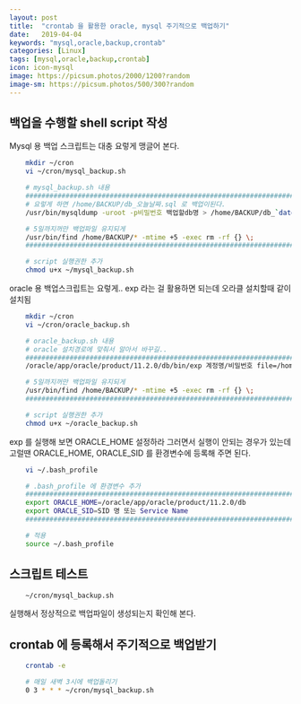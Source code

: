 ```yaml
---
layout: post
title:  "crontab 을 활용한 oracle, mysql 주기적으로 백업하기"
date:   2019-04-04
keywords: "mysql,oracle,backup,crontab"
categories: [Linux]
tags: [mysql,oracle,backup,crontab]
icon: icon-mysql
image: https://picsum.photos/2000/1200?random
image-sm: https://picsum.photos/500/300?random
---
```


## 백업을 수행할 shell script 작성

Mysql 용 백업 스크립트는 대충 요렇게 맹글어 본다.

``` bash
    mkdir ~/cron
    vi ~/cron/mysql_backup.sh

    # mysql_backup.sh 내용
    #######################################################################################
    # 요렇게 하면 /home/BACKUP/db_오늘날짜.sql 로 백업이된다.
    /usr/bin/mysqldump -uroot -p비밀번호 백업할db명 > /home/BACKUP/db_`date +%Y%m%d`.sql

    # 5일까지꺼만 백업파일 유지되게
    /usr/bin/find /home/BACKUP/* -mtime +5 -exec rm -rf {} \;
    #######################################################################################

    # script 실행권한 추가
    chmod u+x ~/mysql_backup.sh
```

oracle 용 백업스크립트는 요렇게.. exp 라는 걸 활용하면 되는데 오라클 설치할때 같이 설치됨

``` bash
    mkdir ~/cron
    vi ~/cron/oracle_backup.sh

    # oracle_backup.sh 내용
    # oracle 설치경로에 맞춰서 알아서 바꾸길..
    #######################################################################################
    /oracle/app/oracle/product/11.2.0/db/bin/exp 계정명/비밀번호 file=/home/BACKUP/db_`date +%Y%m%d`.dmp log=/home/BACKUP/backup.log

    # 5일까지꺼만 백업파일 유지되게
    /usr/bin/find /home/BACKUP/* -mtime +5 -exec rm -rf {} \;
    #######################################################################################

    # script 실행권한 추가
    chmod u+x ~/oracle_backup.sh
```

exp 를 실행해 보면 ORACLE_HOME 설정하라 그러면서 실행이 안되는 경우가 있는데 고럴땐 ORACLE_HOME, ORACLE_SID 를 환경변수에 등록해 주면 된다.

``` bash
    vi ~/.bash_profile

    # .bash_profile 에 환경변수 추가
    #######################################################################################
    export ORACLE_HOME=/oracle/app/oracle/product/11.2.0/db
    export ORACLE_SID=SID 명 또는 Service Name
    #######################################################################################

    # 적용
    source ~/.bash_profile
```

## 스크립트 테스트

``` bash
    ~/cron/mysql_backup.sh
```

실행해서 정상적으로 백업파일이 생성되는지 확인해 본다.

## crontab 에 등록해서 주기적으로 백업받기

``` bash
    crontab -e

    # 매일 새벽 3시에 백업돌리기
    0 3 * * * ~/cron/mysql_backup.sh
```
